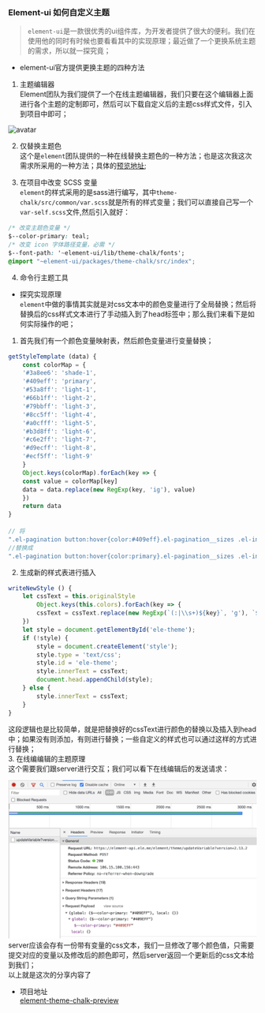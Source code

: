 ### Element-ui 如何自定义主题
> `element-ui`是一款很优秀的ui组件库，为开发者提供了很大的便利。我们在使用他的同时有时候也要看看其中的实现原理；最近做了一个更换系统主题的需求，所以就一探究竟；
- element-ui官方提供更换主题的四种方法
1. 主题编辑器<br/>
Element团队为我们提供了一个在线主题编辑器，我们只要在这个编辑器上面进行各个主题的定制即可，然后可以下载自定义后的主题css样式文件，引入到项目中即可；

![avatar](https://shadow.elemecdn.com/app/sns-client/element-theme-editor2.e16c6a01-806d-11e9-bc23-21435c54c509.png)

2. 仅替换主题色<br/>
这个是`element`团队提供的一种在线替换主题色的一种方法；也是这次我这次需求所采用的一种方法；具体的[预览地址](https://elementui.github.io/theme-chalk-preview/#/zh-CN);

3. 在项目中改变 SCSS 变量<br/>
`element`的样式采用的是sass进行编写，其中`theme-chalk/src/common/var.scss`就是所有的样式变量；我们可以直接自己写一个`var-self.scss`文件,然后引入就好：
```css
/* 改变主题色变量 */
$--color-primary: teal;
/* 改变 icon 字体路径变量，必需 */
$--font-path: '~element-ui/lib/theme-chalk/fonts';
@import "~element-ui/packages/theme-chalk/src/index";
```
4. 命令行主题工具

- 探究实现原理 <br/>
`element`中做的事情其实就是对css文本中的颜色变量进行了全局替换；然后将替换后的css样式文本进行了手动插入到了head标签中；那么我们来看下是如何实际操作的吧；
1. 首先我们有一个颜色变量映射表，然后颜色变量进行变量替换；
```js
getStyleTemplate (data) {
    const colorMap = {
    '#3a8ee6': 'shade-1',
    '#409eff': 'primary',
    '#53a8ff': 'light-1',
    '#66b1ff': 'light-2',
    '#79bbff': 'light-3',
    '#8cc5ff': 'light-4',
    '#a0cfff': 'light-5',
    '#b3d8ff': 'light-6',
    '#c6e2ff': 'light-7',
    '#d9ecff': 'light-8',
    '#ecf5ff': 'light-9'
    }
    Object.keys(colorMap).forEach(key => {
    const value = colorMap[key]
    data = data.replace(new RegExp(key, 'ig'), value)
    })
    return data
}

// 将
".el-pagination button:hover{color:#409eff}.el-pagination__sizes .el-input .el-input__inner:hover{border-color:#409eff}.el-pagination.is-background .el-pager li:not(.disabled):hover{color:#409eff}..."
//替换成
".el-pagination button:hover{color:primary}.el-pagination__sizes .el-input .el-input__inner:hover{border-color:primary}.el-pagination.is-background .el-pager li:not(.disabled):hover{color:primary}..."
```
2. 生成新的样式表进行插入
```js
writeNewStyle () {
    let cssText = this.originalStyle
        Object.keys(this.colors).forEach(key => {
        cssText = cssText.replace(new RegExp(`(:|\\s+)${key}`, 'g'), `$1${this.colors[key]}`)
    })
    let style = document.getElementById('ele-theme');
    if (!style) {
        style = document.createElement('style');
        style.type = 'text/css';
        style.id = 'ele-theme';
        style.innerText = cssText;
        document.head.appendChild(style);
    } else {
        style.innerText = cssText;
    }
}
```
这段逻辑也是比较简单，就是把替换好的cssText进行颜色的替换以及插入到head中；如果没有则添加，有则进行替换；一些自定义的样式也可以通过这样的方式进行替换；<br/>
3. 在线编编辑的主题原理<br/>
这个需要我们跟server进行交互；我们可以看下在线编辑后的发送请求：

![avatar](./images/net-work-01.jpg)
server应该会存有一份带有变量的css文本，我们一旦修改了哪个颜色值，只需要提交对应的变量以及修改后的颜色即可，然后server返回一个更新后的css文本给到我们；
<br/>以上就是这次的分享内容了
- 项目地址<br/>
[element-theme-chalk-preview](https://github.com/ElementUI/theme-chalk-preview)







